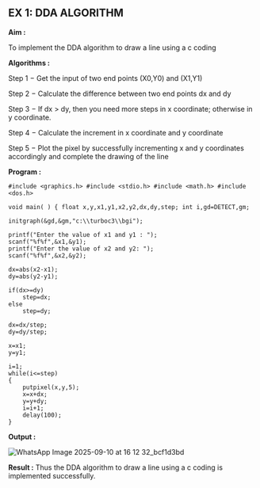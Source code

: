 ## EX 1: DDA ALGORITHM 

**Aim :**

To  implement the DDA algorithm to draw a line using a c coding

**Algorithms :**

Step 1 − Get the input of two end points (X0,Y0) and (X1,Y1)

Step 2 − Calculate the difference between two end points dx and  dy 

Step 3 − If dx > dy, then you need more steps in x coordinate; otherwise in y coordinate.

Step 4 − Calculate the increment in x coordinate and y coordinate

Step 5 − Plot the pixel by successfully incrementing x and y coordinates accordingly and complete the drawing of the line

**Program :**
```
#include <graphics.h> #include <stdio.h> #include <math.h> #include <dos.h>

void main( ) { float x,y,x1,y1,x2,y2,dx,dy,step; int i,gd=DETECT,gm;

initgraph(&gd,&gm,"c:\\turboc3\\bgi");

printf("Enter the value of x1 and y1 : ");
scanf("%f%f",&x1,&y1);
printf("Enter the value of x2 and y2: ");
scanf("%f%f",&x2,&y2);

dx=abs(x2-x1);
dy=abs(y2-y1);

if(dx>=dy)
	step=dx;
else
	step=dy;

dx=dx/step;
dy=dy/step;

x=x1;
y=y1;

i=1;
while(i<=step)
{
	putpixel(x,y,5);
	x=x+dx;
	y=y+dy;
	i=i+1;
	delay(100);
}
```
**Output :**

![WhatsApp Image 2025-09-10 at 16 12 32_bcf1d3bd](https://github.com/user-attachments/assets/f24b6d1a-c5ea-477a-9d6f-671e7a8c53fc)


**Result :**
 Thus the DDA algorithm to draw a line using a c coding is implemented successfully.

